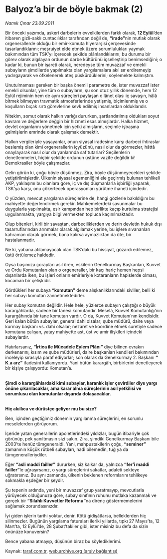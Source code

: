 # Balyoz’a bir de böyle bakmak (2)

*Namık Çınar 23.09.2011*

<div class="yazi"><p>Bir önceki yazımda, askerî darbelerin evvelkilerden farklı olarak, <b>12 Eylül</b>’den itibaren gizli-saklı cuntacılıklar tarafından değil de, <b>“irade”</b>nin mutlak olarak orgenerallerde olduğu bir emir-komuta hiyerarşisi çerçevesinde tasarlandıklarını; meşruiyet elde etmek üzere sorumlulukları yaymak bakımından tüm TSK’yı içerecek şekilde plânlandıklarını; bu durumu bir görev olarak algılayan ordunun darbe kültürünü içselleştirip benimsediğini; o kadar ki, bunun bir işareti olarak, neredeyse tüm muvazzaf ve emekli subayların şimdilerde yapılmakta olan yargılamalara akıl sır erdiremeyip yadırgayarak ve öfkelenerek ateş püskürdüklerini; söylemekte kalmıştım.</p>
<p>Unutulmaması gereken bir başka önemli parametre de, ister muvazzaf ister emekli olsunlar, yine tüm o subayların, şu son otuz yıllık dönemde, hem 12 Eylül rejiminin hem de aynı süreçleri paylaşan o lânet olası iç savaşın, hâlâ bitmek bilmeyen travmatik atmosferlerinde yetişmiş, biçimlenmiş ve o koşulların bıçak sırtı görevlerine sevk edilmiş insanlardan olduklarıdır.</p>
<p>Nitekim, somut olarak halkın varlığı dururken, şartlandırılmış oldukları soyut kavram ve değerlere değgin bir hizmeti esas almışlardır. Halka hizmet, devlet organlarını yönetmek için yetki almışların, seçimle işbaşına gelmişlerin emrinde olarak çalışmak demektir.</p>
<p>Halkın vergileriyle yaşayanlar, onun siyasal iradesine karşı darbeci ihtiraslar beslemiş olan kimi orgenerallerin içyüzünü, nasıl olur da görmezler, hâttâ onaylayarak nasıl olur da yanlarında saf tutarlar? Seçilenlerin denetlenmeleri, hiçbir şekilde ordunun üstüne vazife değildir ki! Demokrasiler böyle çalışmazlar.</p>
<p>Gelin görün ki, çoğu böyle düşünmez. Zira, böyle düşünmeyecekleri şekilde yetiştirilmişlerdir. Ülkenin siyasal egemenliğini ele geçirmiş bulunan tehlikeli AKP, yaklaşımı bu olanlara göre, iç ve dış düşmanlarla işbirliği yaparak, TSK’ya karşı, onu çökertecek operasyonları yürütme ihaneti içindedir.</p>
<p>O yüzden, mevcut yargılama süreçlerine de, hangi gözlerle bakıldığını bu mahiyette değerlendirmek gerekir. Mahkemelerdeki savunmalar bu duygularla yapılmakta, esir kampından hep birlikte kaçıp kurtulma stratejisi uygulanmakta, yargıya bilgi vermekten topluca kaçınılmaktadır.</p>
<p>Olup bitenleri, kirli bir savaştan, darbeciliklerden ve derin devletin hukuk dışı tasarruflarından arınmalar olarak algılamak yerine, bu işlere sıvananları kahraman olarak görmek, bana kalırsa aymazlıktan da öte, bir hastalanmadır.</p>
<p>Ne ki, yabana atılamayacak olan TSK’daki bu hissiyat, gözardı edilemez, üstü örtülemez haldedir.</p>
<p>Oysa başımıza çorapları asıl ören, eskilerin Genelkurmay Başkanları, Kuvvet ve Ordu Komutanları olan o orgeneraller, bir kaçı hariç hemen hepsi dışarılarda iken, bu işleri onların emirleriyle kotaranların hapislerde olması, kocaman bir çelişkidir.</p>
<p>Gördükleri her subaya <b>“komutan”</b> deme alışkanlıklarındaki siviller, belli ki her subayı komutan zannetmektedirler.</p>
<p>Her subay komutan değildir. Hele hele, yüzlerce subayın çalıştığı o büyük karargâhlarda, sadece bir tanesi komutandır. Meselâ, Kuvvet Komutanlığı’nın karargâhında bir tane komutan vardır. O da, Kuvvet Komutanı’nın kendisidir. Geri kalan bütün subaylar, general dahi olsalar; şube müdürü, daire veya kurmay başkanı vs. dahi olsalar; nezaret ve koordine etmek suretiyle sadece komutana çalışan, yatay mahiyette ast, üst ve amir ilişkileri içindeki subaylardır.</p>
<p>Hatırlarsanız, <b>“İrtica ile Mücadele Eylem Plânı”</b> diye bilinen evrakın derkenarını, kısım ve şube müdürleri, daire başkanları kendileri bakımından inceleyip sırasıyla paraf ediyorlar; son olarak da Genelkurmay 2. Başkanı <b>“ K.a arz”</b> ifadesini kullanıyordu. Yani bütün karargâh, birbirlerini denetleyerek bir kişiye çalışıyordu: Komutan’a.</p>
<p><b><br/>Şimdi o karargâhlardaki kimi subaylar, karanlık işler çevirdiler diye yargı önüne çıkarılacaklar, ama karar alma süreçlerinin asıl yetkilisi ve sorumlusu olan komutanlar dışarıda dolaşacaklar.</b></p>
<p><b><br/>Hiç akıllıca ve dürüstçe geliyor mu bu size?</b></p>
<p>Ben, içinden geçtiğimiz dönemin yargılanma süreçlerini, en sorunlu meselelerden görüyorum.</p>
<p>İçeride yatan generallerin apoletlerindeki yıldızlar, bugün itibariyle çok görünüp, pek yanıltmasın sizi sakın. Zira, şimdiki Genelkurmay Başkanı bile 2003’te henüz tümgeneraldi. Yani, mahpustakilerin çoğu, <b>“seminer” </b>zamanının küçük rütbeli subayları, hadi bilemedin, tuğ ya da tümgeneralleriydiler.</p>
<p>Eğer <b>“asli maddi failler”</b> dururken, siz kalkar da, yalnızca <b>“fer’i maddi failler”</b>le uğraşırsanız, o yargı süreçlerini sakatlar, adaleti sekteye uğratırsınız. Bu aynı zamanda, ülkenin beklenen reformlarını tehlikeye sokmakla eşdeğer bir şeydir.</p>
<p>Şu tepenin ardında, yeni bir muvazzaf grup yaratmayıp, mevcutlarla yürüyecek olduğunuza göre, subay sınıfının ruhunu mutlaka kazanmak ve gerçek bir <b>“Silahlı Kuvvetler Reformu”</b>na direnç göstermemelerini sağlamak zorundasınızdır.</p>
<p>İyi giden işlerin tarihi yoktur, denir. Kötü gidişâtlarsa, belleklerden hiç silinmezler. Bugünün yargılama faturaları ileriki yıllarda, tıpkı 27 Mayıs’ta, 12 Mart’ta, 12 Eylül’de, 28 Şubat’takiler gibi, ister misiniz bu defa da sizin önünüze konuversin?</p>
<p>Bence yabana atmayıp, düşünün biraz bu söylediklerimi.</p>
</div>

Kaynak: [taraf.com.tr](http://www.taraf.com.tr/namik-cinar/makale-balyoz-a-bir-de-boyle-bakmak-2.htm), [web.archive.org (arşiv bağlantısı)](http://web.archive.org/web/20130623235054/http://www.taraf.com.tr/namik-cinar/makale-balyoz-a-bir-de-boyle-bakmak-2.htm)

